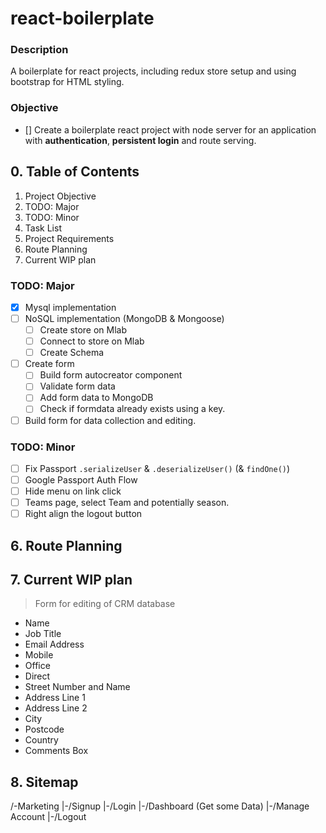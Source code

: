 # react-boilerplate
### Description
A boilerplate for react projects, including redux store setup and using bootstrap for HTML styling.

### Objective
- [] Create a boilerplate react project with node server for an application with **authentication**, **persistent login** and route serving.

## 0. Table of Contents
1. Project Objective
2. TODO: Major
3. TODO: Minor
4. Task List
5. Project Requirements
6. Route Planning
7. Current WIP plan

### TODO: Major
- [x] Mysql implementation
- [ ] NoSQL implementation (MongoDB & Mongoose)
  - [ ] Create store on Mlab
  - [ ] Connect to store on Mlab
  - [ ] Create Schema
- [ ] Create form 
  - [ ] Build form autocreator component
  - [ ] Validate form data
  - [ ] Add form data to MongoDB
  - [ ] Check if formdata already exists using a key. 
 - [ ] Build form for data collection and editing.

### TODO: Minor
- [ ] Fix Passport `.serializeUser` & `.deserializeUser()` (& `findOne()`) 
- [ ] Google Passport Auth Flow
- [ ] Hide menu on link click
- [ ] Teams page, select Team and potentially season.
- [ ] Right align the logout button

## 6. Route Planning

## 7. Current WIP plan
> Form for editing of CRM database
 - Name
 - Job Title
 - Email Address
 - Mobile
 - Office
 - Direct
 - Street Number and Name
 - Address Line 1
 - Address Line 2
 - City
 - Postcode
 - Country
 - Comments Box
 


## 8. Sitemap
/-Marketing
 |-/Signup
 |-/Login
 |-/Dashboard (Get some Data)
 |-/Manage Account
 |-/Logout
 
 
